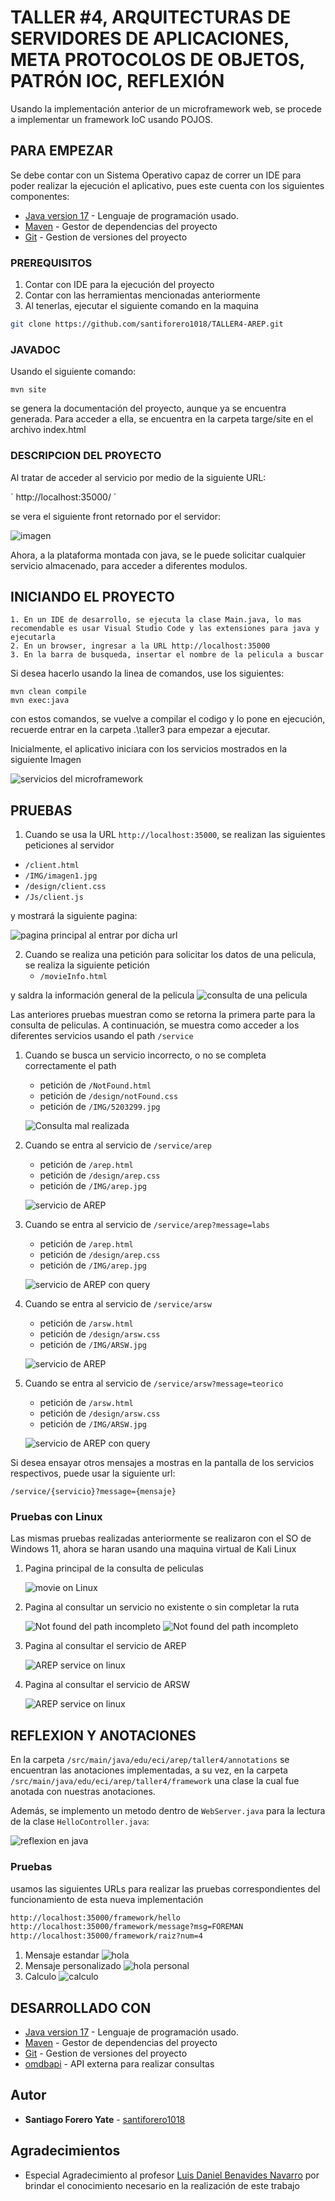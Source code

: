 # TALLER #4, ARQUITECTURAS DE SERVIDORES DE APLICACIONES, META PROTOCOLOS DE OBJETOS, PATRÓN IOC, REFLEXIÓN

Usando la implementación anterior de un microframework web, se procede a implementar  un framework IoC usando POJOS.

## PARA EMPEZAR

Se debe contar con un Sistema Operativo capaz de correr un IDE para poder realizar la ejecución el aplicativo, pues este cuenta con los siguientes componentes:
* [Java version 17](https://www.oracle.com/co/java/technologies/downloads/) - Lenguaje de programación usado.
* [Maven](https://maven.apache.org/download.cgi) - Gestor de dependencias del proyecto
* [Git](https://git-scm.com/downloads) - Gestion de versiones del proyecto 

### PREREQUISITOS

1. Contar con IDE para la ejecución del proyecto
2. Contar con las herramientas mencionadas anteriormente
3. Al tenerlas, ejecutar el siguiente comando en la maquina

```bash
git clone https://github.com/santiforero1018/TALLER4-AREP.git
```

### JAVADOC
Usando el siguiente comando: 
```
mvn site
```
se genera la documentación del proyecto, aunque ya se encuentra generada. Para acceder a ella, se encuentra en la carpeta targe/site en el archivo index.html


### DESCRIPCION DEL PROYECTO

Al tratar de acceder al servicio por medio de la siguiente URL:

´
http://localhost:35000/
´

se vera el siguiente front retornado por el servidor:

![imagen](README-resourcces/mainPage.png)

Ahora, a la plataforma montada con java, se le puede solicitar cualquier servicio almacenado, para acceder a diferentes modulos.


## INICIANDO EL PROYECTO

```
1. En un IDE de desarrollo, se ejecuta la clase Main.java, lo mas recomendable es usar Visual Studio Code y las extensiones para java y ejecutarla
2. En un browser, ingresar a la URL http://localhost:35000
3. En la barra de busqueda, insertar el nombre de la pelicula a buscar
```

Si desea hacerlo usando la linea de comandos, use los siguientes:
```
mvn clean compile
mvn exec:java
```

con estos comandos, se vuelve a compilar el codigo y lo pone en ejecución, recuerde entrar en la carpeta .\taller3 para empezar a ejecutar.

Inicialmente, el aplicativo iniciara con los servicios mostrados en la siguiente Imagen


![servicios del microframework](README-resourcces/services-java.png)

## PRUEBAS 

1. Cuando se usa la URL `http://localhost:35000`, se realizan las siguientes peticiones al servidor

- `/client.html`
- `/IMG/imagen1.jpg`
- `/design/client.css`
- `/Js/client.js`

y mostrará la siguiente pagina:


![pagina principal al entrar por dicha url](README-resourcces/mainPage.png)


2. Cuando se realiza una petición para solicitar los datos de una pelicula, se realiza la siguiente petición
   - `/movieInfo.html`

  y saldra la información general de la pelicula 
   ![consulta de una pelicula](README-resourcces/consultMovie.png)

Las anteriores pruebas muestran como se retorna la primera parte para la consulta de peliculas. A continuación, se muestra como acceder a los diferentes servicios usando el path `/service`

1. Cuando se busca un servicio incorrecto, o no se completa correctamente el path
   - petición de `/NotFound.html`
   - petición de `/design/notFound.css`
   - petición de `/IMG/5203299.jpg`

    ![Consulta mal realizada](README-resourcces/NotFound.png)
     
3. Cuando se entra al servicio de `/service/arep`
   - petición de `/arep.html`
   - petición de `/design/arep.css`
   - petición de `/IMG/arep.jpg`

   ![servicio de AREP](README-resourcces/arep-service.png)

     
4. Cuando se entra al servicio de `/service/arep?message=labs`
   - petición de `/arep.html`
   - petición de `/design/arep.css`
   - petición de `/IMG/arep.jpg`

   ![servicio de AREP con query](README-resourcces/arep-service-query.png)
     
5. Cuando se entra al servicio de `/service/arsw`
   - petición de `/arsw.html`
   - petición de `/design/arsw.css`
   - petición de `/IMG/ARSW.jpg`

   ![servicio de AREP](README-resourcces/arsw-service.png)
     
6. Cuando se entra al servicio de `/service/arsw?message=teorico`
   - petición de `/arsw.html`
   - petición de `/design/arsw.css`
   - petición de `/IMG/ARSW.jpg`

   ![servicio de AREP con query](README-resourcces/arsw-service-query.png)
  

Si desea ensayar otros mensajes a mostras en la pantalla de los servicios respectivos, puede usar la siguiente url:

`/service/{servicio}?message={mensaje}`

### Pruebas con Linux

Las mismas pruebas realizadas anteriormente se realizaron con el SO de Windows 11, ahora se haran usando una maquina virtual de Kali Linux

1. Pagina principal de la consulta de peliculas

   ![movie on Linux](README-resourcces/linux-proof/movieAPI-linux.png)
   
2. Pagina al consultar un servicio no existente o sin completar la ruta

   ![Not found del path incompleto](README-resourcces/linux-proof/notFound-linux.png)
   ![Not found del path incompleto](README-resourcces/linux-proof/notFound-linux(2).png)
   
4. Pagina al consultar el servicio de AREP

   ![AREP service on linux](README-resourcces/linux-proof/AREP-module-linux.png)
   
5. Pagina al consultar el servicio de ARSW

   ![AREP service on linux](README-resourcces/linux-proof/arswModule-linux.png)

## REFLEXION Y ANOTACIONES
En la carpeta `/src/main/java/edu/eci/arep/taller4/annotations` se encuentran las anotaciones implementadas, a su vez, en la carpeta `/src/main/java/edu/eci/arep/taller4/framework` una clase la cual fue anotada con nuestras anotaciones.

Además, se implemento un metodo dentro de `WebServer.java` para la lectura de la clase `HelloController.java`:

![reflexion en java](README-resourcces/reflex-java.png)
### Pruebas 
usamos las siguientes URLs para realizar las pruebas correspondientes del funcionamiento de esta nueva implementación

```bash
http://localhost:35000/framework/hello
http://localhost:35000/framework/message?msg=FOREMAN
http://localhost:35000/framework/raiz?num=4
```
1. Mensaje estandar
 ![hola](README-resourcces/proof-hello-fw.png)
2. Mensaje personalizado
![hola personal](README-resourcces/proof-msg-fw.png)
3. Calculo
![calculo](README-resourcces/proof-sqrt-fw.png)


## DESARROLLADO CON

* [Java version 17](https://www.oracle.com/co/java/technologies/downloads/) - Lenguaje de programación usado.
* [Maven](https://maven.apache.org/download.cgi) - Gestor de dependencias del proyecto
* [Git](https://git-scm.com/downloads) - Gestion de versiones del proyecto
* [omdbapi](https://www.omdbapi.com) - API externa para realizar consultas

<!--
## Version

We use [SemVer](http://semver.org/) for versioning. For the versions available, see the [tags on this repository](https://github.com/your/project/tags). -->

## Autor

* **Santiago Forero Yate** - [santiforero1018](https://github.com/santiforero1018)

<!--
## License
This project is licensed under the MIT License - see the [LICENSE.md](LICENSE.md) file for details -->

## Agradecimientos

* Especial Agradecimiento al profesor [Luis Daniel Benavides Navarro](https://ldbn.is.escuelaing.edu.co/) por brindar el conocimiento necesario en la realización de este trabajo

